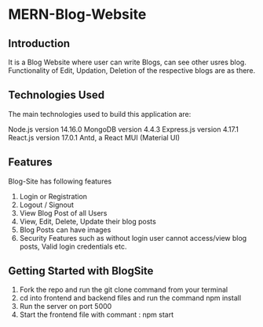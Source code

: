 # MERN-Blog-Website
## Introduction 
It is a Blog Website where user can write Blogs, can see other usres blog. 
Functionality of Edit, Updation, Deletion of the respective blogs are as there.

## Technologies Used

The main technologies used to build this application are:

Node.js version 14.16.0
MongoDB version 4.4.3
Express.js version 4.17.1
React.js version 17.0.1
Antd, a React MUI (Material UI)

## Features
Blog-Site has following features

1. Login or Registration
2. Logout / Signout
3. View Blog Post of all Users
4. View, Edit, Delete, Update their blog posts 
5. Blog Posts can have images
6. Security Features such as without login user cannot access/view blog posts, Valid login credentials etc.

## Getting Started with BlogSite
1. Fork the repo and run the git clone <forked repo> command from your terminal
2. cd into frontend and backend files and run the command npm install
3. Run the server on port 5000
4. Start the frontend file with commant : npm start
